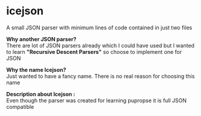 # icejson

A small JSON parser with minimum lines of code contained in just two files

<b>Why another JSON parser?</b><br/>
There are lot of JSON parsers already which I could have used but I wanted to learn <b>"Recursive Descent Parsers"</b> so choose to implement one for JSON

<b>Why the name Icejson?</b><br/>
Just wanted to have a fancy name. There is no real reason for choosing this name

<b>Description about Icejson :</b><br/>
Even though the parser was created for learning pupropse it is full JSON compatible